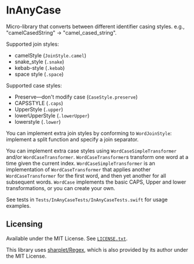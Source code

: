 # InAnyCase

Micro-library that converts between different identifier casing styles. e.g., "camelCasedString" → "camel\_cased\_string".

Supported join styles:

* camelStyle (`JoinStyle.camel`)
* snake\_style (`.snake`)
* kebab-style (`.kebab`)
* space style (`.space`)

Supported case styles:

* Preserve—don't modify case (`CaseStyle.preserve`)
* CAPSSTYLE (`.caps`)
* UpperStyle (`.upper`)
* lowerUpperStyle (`.lowerUpper`)
* lowerstyle (`.lower`)

You can implement extra join styles by conforming to `WordJoinStyle`: implement a split function and specify a join separator. 

You can implement extra case styles using `WordCaseSimpleTransformer` and/or `WordCaseTransformer`. `WordCaseTransformer`s transform one word at a time given the current index. `WordCaseSimpleTransformer` is an implementation of `WordCaseTransformer` that applies another `WordCaseTransformer` for the first word, and then yet another for all subsequent words. `WordCase` implements the basic CAPS, Upper and lower transformations, or you can create your own.

See tests in `Tests/InAnyCaseTests/InAnyCaseTests.swift` for usage examples.

## Licensing

Available under the MIT License. See [`LICENSE.txt`](LICENSE.txt).

This library uses [sharplet/Regex], which is also provided by its author under the MIT License.

[sharplet/Regex]: https://github.com/sharplet/Regex
